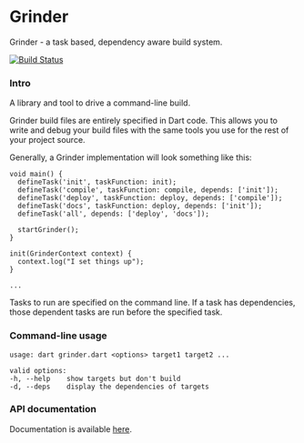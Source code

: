# Grinder

Grinder - a task based, dependency aware build system.

[![Build Status](https://drone.io/github.com/google/grinder.dart/status.png)](https://drone.io/github.com/google/grinder.dart/latest)

### Intro

A library and tool to drive a command-line build.

Grinder build files are entirely specified in Dart code. This allows you to
write and debug your build files with the same tools you use for the rest of
your project source.

Generally, a Grinder implementation will look something like this:

    void main() {
      defineTask('init', taskFunction: init);
      defineTask('compile', taskFunction: compile, depends: ['init']);
      defineTask('deploy', taskFunction: deploy, depends: ['compile']);
      defineTask('docs', taskFunction: deploy, depends: ['init']);
      defineTask('all', depends: ['deploy', 'docs']);

      startGrinder();
    }

    init(GrinderContext context) {
      context.log("I set things up");
    }

    ...

Tasks to run are specified on the command line. If a task has dependencies,
those dependent tasks are run before the specified task.

### Command-line usage
    usage: dart grinder.dart <options> target1 target2 ...

    valid options:
    -h, --help    show targets but don't build
    -d, --deps    display the dependencies of targets

### API documentation

Documentation is available [here](http://google.github.io/grinder.dart/).
